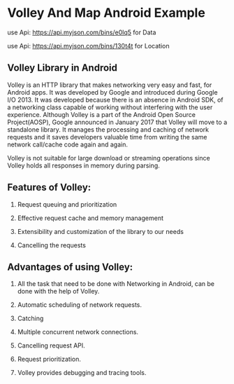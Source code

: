 # Volley And Map Android Example
use Api: https://api.myjson.com/bins/e0lq5 for Data

use Api: https://api.myjson.com/bins/130t4t for Location

## Volley Library in Android

Volley is an HTTP library that makes networking very easy and fast, for Android apps. It was developed by Google and introduced during Google I/O 2013. It was developed because there is an absence in Android SDK, of a networking class capable of working without interfering with the user experience. Although Volley is a part of the Android Open Source Project(AOSP), Google announced in January 2017 that Volley will move to a standalone library. It manages the processing and caching of network requests and it saves developers valuable time from writing the same network call/cache code again and again.

Volley is not suitable for large download or streaming operations since Volley holds all responses in memory during parsing.

## Features of Volley:

1. Request queuing and prioritization

2. Effective request cache and memory management

3. Extensibility and customization of the library to our needs

4. Cancelling the requests

## Advantages of using Volley:

1. All the task that need to be done with Networking in Android, can be done with the help of Volley.

2. Automatic scheduling of network requests.

3. Catching

4. Multiple concurrent network connections.

5. Cancelling request API.

6. Request prioritization.

7. Volley provides debugging and tracing tools.
